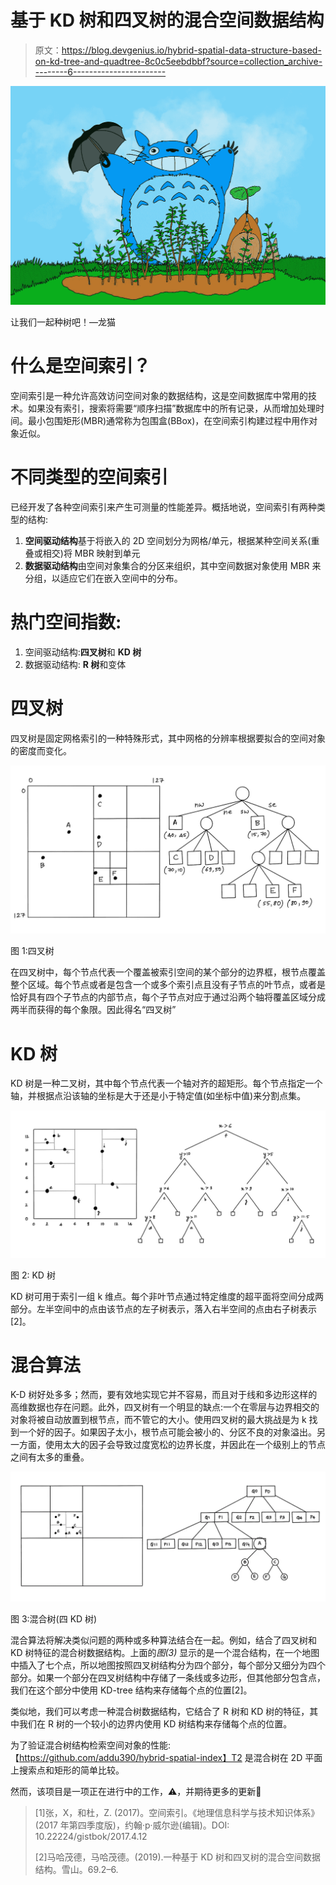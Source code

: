 # 基于 KD 树和四叉树的混合空间数据结构

> 原文：<https://blog.devgenius.io/hybrid-spatial-data-structure-based-on-kd-tree-and-quadtree-8c0c5eebdbbf?source=collection_archive---------6----------------------->

![](img/37eca0b7bd435f8edf263fa877d7e520.png)

让我们一起种树吧！—龙猫

# 什么是空间索引？

空间索引是一种允许高效访问空间对象的数据结构，这是空间数据库中常用的技术。如果没有索引，搜索将需要“顺序扫描”数据库中的所有记录，从而增加处理时间。最小包围矩形(MBR)通常称为包围盒(BBox)，在空间索引构建过程中用作对象近似。

# **不同类型的空间索引**

已经开发了各种空间索引来产生可测量的性能差异。概括地说，空间索引有两种类型的结构:

1.  **空间驱动结构**基于将嵌入的 2D 空间划分为网格/单元，根据某种空间关系(重叠或相交)将 MBR 映射到单元
2.  **数据驱动结构**由空间对象集合的分区来组织，其中空间数据对象使用 MBR 来分组，以适应它们在嵌入空间中的分布。

# **热门空间指数:**

1.  空间驱动结构:**四叉树**和 **KD 树**
2.  数据驱动结构: **R 树**和变体

# **四叉树**

四叉树是固定网格索引的一种特殊形式，其中网格的分辨率根据要拟合的空间对象的密度而变化。

![](img/c2205b3e2f340189d263963a33655cd8.png)

图 1:四叉树

在四叉树中，每个节点代表一个覆盖被索引空间的某个部分的边界框，根节点覆盖整个区域。每个节点或者是包含一个或多个索引点且没有子节点的叶节点，或者是恰好具有四个子节点的内部节点，每个子节点对应于通过沿两个轴将覆盖区域分成两半而获得的每个象限。因此得名“四叉树”

# **KD 树**

KD 树是一种二叉树，其中每个节点代表一个轴对齐的超矩形。每个节点指定一个轴，并根据点沿该轴的坐标是大于还是小于特定值(如坐标中值)来分割点集。

![](img/0b5adedd1c96058e18237ccb0dd21d8e.png)

图 2: KD 树

KD 树可用于索引一组 k 维点。每个非叶节点通过特定维度的超平面将空间分成两部分。左半空间中的点由该节点的左子树表示，落入右半空间的点由右子树表示[2]。

# **混合算法**

K-D 树好处多多；然而，要有效地实现它并不容易，而且对于线和多边形这样的高维数据也存在问题。此外，四叉树有一个明显的缺点:一个在零层与边界相交的对象将被自动放置到根节点，而不管它的大小。使用四叉树的最大挑战是为 k 找到一个好的因子。如果因子太小，根节点可能会被小的、分区不良的对象溢出。另一方面，使用太大的因子会导致过度宽松的边界长度，并因此在一个级别上的节点之间有太多的重叠。

![](img/b9c9c8d61a283f85a038c958dc3d4d45.png)

图 3:混合树(四 KD 树)

混合算法将解决类似问题的两种或多种算法结合在一起。例如，结合了四叉树和 KD 树特征的混合树数据结构。上面的*图(3)* 显示的是一个混合结构，在一个地图中插入了七个点，所以地图按照四叉树结构分为四个部分，每个部分又细分为四个部分。如果一个部分在四叉树结构中存储了一条线或多边形，但其他部分包含点，我们在这个部分中使用 KD-tree 结构来存储每个点的位置[2]。

类似地，我们可以考虑一种混合树数据结构，它结合了 R 树和 KD 树的特征，其中我们在 R 树的一个较小的边界内使用 KD 树结构来存储每个点的位置。

为了验证混合树结构检索空间对象的性能:【https://github.com/addu390/hybrid-spatial-index】T2 是混合树在 2D 平面上搜索点和矩形的简单比较。

然而，该项目是一项正在进行中的工作，⚠️，并期待更多的更新🚀

> [1]张，X，和杜，Z. (2017)。空间索引。《地理信息科学与技术知识体系》(2017 年第四季度版)，约翰·p·威尔逊(编辑)。DOI: 10.22224/gistbok/2017.4.12
> 
> [2]马哈茂德，马哈茂德。(2019).一种基于 KD 树和四叉树的混合空间数据结构。雪山。69.2–6.